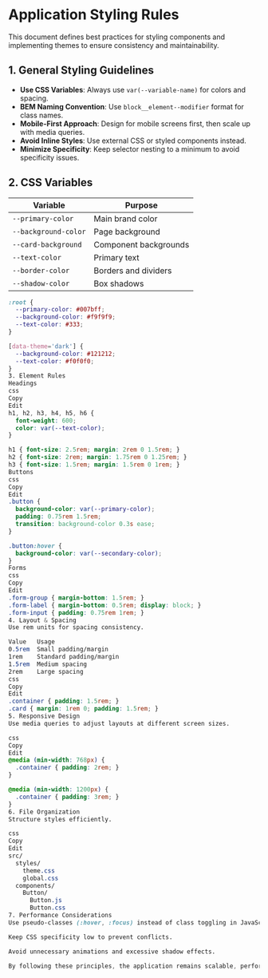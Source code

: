 # Application Styling Rules

This document defines best practices for styling components and implementing themes to ensure consistency and maintainability.

## 1. General Styling Guidelines

- **Use CSS Variables**: Always use `var(--variable-name)` for colors and spacing.
- **BEM Naming Convention**: Use `block__element--modifier` format for class names.
- **Mobile-First Approach**: Design for mobile screens first, then scale up with media queries.
- **Avoid Inline Styles**: Use external CSS or styled components instead.
- **Minimize Specificity**: Keep selector nesting to a minimum to avoid specificity issues.

## 2. CSS Variables

| Variable | Purpose |
|----------|---------|
| `--primary-color` | Main brand color |
| `--background-color` | Page background |
| `--card-background` | Component backgrounds |
| `--text-color` | Primary text |
| `--border-color` | Borders and dividers |
| `--shadow-color` | Box shadows |

```css
:root {
  --primary-color: #007bff;
  --background-color: #f9f9f9;
  --text-color: #333;
}

[data-theme='dark'] {
  --background-color: #121212;
  --text-color: #f0f0f0;
}
3. Element Rules
Headings
css
Copy
Edit
h1, h2, h3, h4, h5, h6 {
  font-weight: 600;
  color: var(--text-color);
}

h1 { font-size: 2.5rem; margin: 2rem 0 1.5rem; }
h2 { font-size: 2rem; margin: 1.75rem 0 1.25rem; }
h3 { font-size: 1.5rem; margin: 1.5rem 0 1rem; }
Buttons
css
Copy
Edit
.button {
  background-color: var(--primary-color);
  padding: 0.75rem 1.5rem;
  transition: background-color 0.3s ease;
}

.button:hover {
  background-color: var(--secondary-color);
}
Forms
css
Copy
Edit
.form-group { margin-bottom: 1.5rem; }
.form-label { margin-bottom: 0.5rem; display: block; }
.form-input { padding: 0.75rem 1rem; }
4. Layout & Spacing
Use rem units for spacing consistency.

Value	Usage
0.5rem	Small padding/margin
1rem	Standard padding/margin
1.5rem	Medium spacing
2rem	Large spacing
css
Copy
Edit
.container { padding: 1.5rem; }
.card { margin: 1rem 0; padding: 1.5rem; }
5. Responsive Design
Use media queries to adjust layouts at different screen sizes.

css
Copy
Edit
@media (min-width: 768px) {
  .container { padding: 2rem; }
}

@media (min-width: 1200px) {
  .container { padding: 3rem; }
}
6. File Organization
Structure styles efficiently.

css
Copy
Edit
src/
  styles/
    theme.css
    global.css
  components/
    Button/
      Button.js
      Button.css
7. Performance Considerations
Use pseudo-classes (:hover, :focus) instead of class toggling in JavaScript.

Keep CSS specificity low to prevent conflicts.

Avoid unnecessary animations and excessive shadow effects.

By following these principles, the application remains scalable, performant, and easy to maintain.